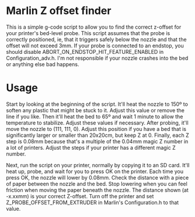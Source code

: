 # Marlin Z offset finder

This is a simple g-code script to allow you to find the correct z-offset for your printer's bed-level probe. This script assumes that the probe is correctly positioned, ie, that it triggers safely below the nozzle and that the offset will not exceed 3mm. If your probe is connected to an endstop, you should disable ABORT_ON_ENDSTOP_HIT_FEATURE_ENABLED in Configuration_adv.h. I'm not responsible if your nozzle crashes into the bed or anything else bad happens.

# Usage

Start by looking at the beginning of the script. It'll heat the nozzle to 150º to soften any plastic that might be stuck to it. Adjust this value or remove the line if you like. Then it'll heat the bed to 65º and wait 1 minute to allow the temperature to stabilize. Adjust these values if necessary. After probing, it'll move the nozzle to (111, 111, 0). Adjust this position if you have a bed that is significantly larger or smaller than 20x20cm, but keep Z at 0. Finally, each Z step is 0.08mm because that's a multiple of the 0.04mm magic Z number in a lot of printers. Adjust the steps if your printer has a different magic Z number.

Next, run the script on your printer, normally by copying it to an SD card. It'll heat up, probe, and wait for you to press OK on the printer. Each time you press OK, the nozzle will lower by 0.08mm. Check the distance with a piece of paper between the nozzle and the bed. Stop lowering when you can feel friction when moving the paper beneath the nozzle. The distance shown (at -x.xxmm) is your correct Z-offset. Turn off the printer and set Z_PROBE_OFFSET_FROM_EXTRUDER in Marlin's Configuration.h to that value.

